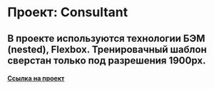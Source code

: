 # Проект: Consultant

## В проекте используются технологии БЭМ (nested), Flexbox. Тренировачный шаблон сверстан только под разрешения 1900px.

#### [Ссылка на проект](https://github.com/Pavel-Yaroslavovich/consultant.git)
